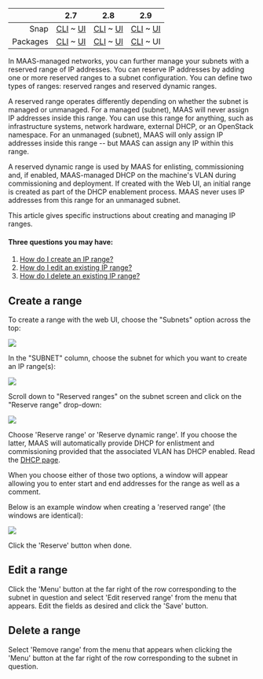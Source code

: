 <!-- deb-2-7-cli
||2.7|2.8|2.9|
|-----:|:-----:|:-----:|:-----:|
|Snap|[CLI](/t/ip-ranges/2754) ~ [UI](/t/ip-ranges/2755)|[CLI](/t/ip-ranges/2756) ~ [UI](/t/ip-ranges/2757)|[CLI](/t/ip-ranges/2758) ~ [UI](/t/ip-ranges/2759)|
|Packages|CLI ~ [UI](/t/ip-ranges/2761)|[CLI](/t/ip-ranges/2762) ~ [UI](/t/ip-ranges/2763)|[CLI](/t/ip-ranges/2764) ~ [UI](/t/ip-ranges/2765)|
 deb-2-7-cli -->

<!-- deb-2-7-ui
||2.7|2.8|2.9|
|-----:|:-----:|:-----:|:-----:|
|Snap|[CLI](/t/ip-ranges/2754) ~ [UI](/t/ip-ranges/2755)|[CLI](/t/ip-ranges/2756) ~ [UI](/t/ip-ranges/2757)|[CLI](/t/ip-ranges/2758) ~ [UI](/t/ip-ranges/2759)|
|Packages|[CLI](/t/ip-ranges/2760) ~ UI|[CLI](/t/ip-ranges/2762) ~ [UI](/t/ip-ranges/2763)|[CLI](/t/ip-ranges/2764) ~ [UI](/t/ip-ranges/2765)|
 deb-2-7-ui -->

<!-- deb-2-8-cli
||2.7|2.8|2.9|
|-----:|:-----:|:-----:|:-----:|
|Snap|[CLI](/t/ip-ranges/2754) ~ [UI](/t/ip-ranges/2755)|[CLI](/t/ip-ranges/2756) ~ [UI](/t/ip-ranges/2757)|[CLI](/t/ip-ranges/2758) ~ [UI](/t/ip-ranges/2759)|
|Packages|[CLI](/t/ip-ranges/2760) ~ [UI](/t/ip-ranges/2761)|CLI ~ [UI](/t/ip-ranges/2763)|[CLI](/t/ip-ranges/2764) ~ [UI](/t/ip-ranges/2765)|
 deb-2-8-cli -->

<!-- deb-2-8-ui
||2.7|2.8|2.9|
|-----:|:-----:|:-----:|:-----:|
|Snap|[CLI](/t/ip-ranges/2754) ~ [UI](/t/ip-ranges/2755)|[CLI](/t/ip-ranges/2756) ~ [UI](/t/ip-ranges/2757)|[CLI](/t/ip-ranges/2758) ~ [UI](/t/ip-ranges/2759)|
|Packages|[CLI](/t/ip-ranges/2760) ~ [UI](/t/ip-ranges/2761)|[CLI](/t/ip-ranges/2762) ~ UI|[CLI](/t/ip-ranges/2764) ~ [UI](/t/ip-ranges/2765)|
 deb-2-8-ui -->

<!-- deb-2-9-cli
||2.7|2.8|2.9|
|-----:|:-----:|:-----:|:-----:|
|Snap|[CLI](/t/ip-ranges/2754) ~ [UI](/t/ip-ranges/2755)|[CLI](/t/ip-ranges/2756) ~ [UI](/t/ip-ranges/2757)|[CLI](/t/ip-ranges/2758) ~ [UI](/t/ip-ranges/2759)|
|Packages|[CLI](/t/ip-ranges/2760) ~ [UI](/t/ip-ranges/2761)|[CLI](/t/ip-ranges/2762) ~ [UI](/t/ip-ranges/2763)|CLI ~ [UI](/t/ip-ranges/2765)|
 deb-2-9-cli -->

||2.7|2.8|2.9|
|-----:|:-----:|:-----:|:-----:|
|Snap|[CLI](/t/ip-ranges/2754) ~ [UI](/t/ip-ranges/2755)|[CLI](/t/ip-ranges/2756) ~ [UI](/t/ip-ranges/2757)|[CLI](/t/ip-ranges/2758) ~ [UI](/t/ip-ranges/2759)|
|Packages|[CLI](/t/ip-ranges/2760) ~ [UI](/t/ip-ranges/2761)|[CLI](/t/ip-ranges/2762) ~ [UI](/t/ip-ranges/2763)|[CLI](/t/ip-ranges/2764) ~ UI|

<!-- snap-2-7-cli
||2.7|2.8|2.9|
|-----:|:-----:|:-----:|:-----:|
|Snap|CLI ~ [UI](/t/ip-ranges/2755)|[CLI](/t/ip-ranges/2756) ~ [UI](/t/ip-ranges/2757)|[CLI](/t/ip-ranges/2758) ~ [UI](/t/ip-ranges/2759)|
|Packages|[CLI](/t/ip-ranges/2760) ~ [UI](/t/ip-ranges/2761)|[CLI](/t/ip-ranges/2762) ~ [UI](/t/ip-ranges/2763)|[CLI](/t/ip-ranges/2764) ~ [UI](/t/ip-ranges/2765)|
 snap-2-7-cli -->

<!-- snap-2-7-ui
||2.7|2.8|2.9|
|-----:|:-----:|:-----:|:-----:|
|Snap|[CLI](/t/ip-ranges/2754) ~ UI|[CLI](/t/ip-ranges/2756) ~ [UI](/t/ip-ranges/2757)|[CLI](/t/ip-ranges/2758) ~ [UI](/t/ip-ranges/2759)|
|Packages|[CLI](/t/ip-ranges/2760) ~ [UI](/t/ip-ranges/2761)|[CLI](/t/ip-ranges/2762) ~ [UI](/t/ip-ranges/2763)|[CLI](/t/ip-ranges/2764) ~ [UI](/t/ip-ranges/2765)|
 snap-2-7-ui -->

<!-- snap-2-8-cli
||2.7|2.8|2.9|
|-----:|:-----:|:-----:|:-----:|
|Snap|[CLI](/t/ip-ranges/2754) ~ [UI](/t/ip-ranges/2755)|CLI ~ [UI](/t/ip-ranges/2757)|[CLI](/t/ip-ranges/2758) ~ [UI](/t/ip-ranges/2759)|
|Packages|[CLI](/t/ip-ranges/2760) ~ [UI](/t/ip-ranges/2761)|[CLI](/t/ip-ranges/2762) ~ [UI](/t/ip-ranges/2763)|[CLI](/t/ip-ranges/2764) ~ [UI](/t/ip-ranges/2765)|
 snap-2-8-cli -->

<!-- snap-2-8-ui
||2.7|2.8|2.9|
|-----:|:-----:|:-----:|:-----:|
|Snap|[CLI](/t/ip-ranges/2754) ~ [UI](/t/ip-ranges/2755)|[CLI](/t/ip-ranges/2756) ~ UI|[CLI](/t/ip-ranges/2758) ~ [UI](/t/ip-ranges/2759)|
|Packages|[CLI](/t/ip-ranges/2760) ~ [UI](/t/ip-ranges/2761)|[CLI](/t/ip-ranges/2762) ~ [UI](/t/ip-ranges/2763)|[CLI](/t/ip-ranges/2764) ~ [UI](/t/ip-ranges/2765)|
 snap-2-8-ui -->

<!-- snap-2-9-cli
||2.7|2.8|2.9|
|-----:|:-----:|:-----:|:-----:|
|Snap|[CLI](/t/ip-ranges/2754) ~ [UI](/t/ip-ranges/2755)|[CLI](/t/ip-ranges/2756) ~ [UI](/t/ip-ranges/2757)|CLI ~ [UI](/t/ip-ranges/2759)|
|Packages|[CLI](/t/ip-ranges/2760) ~ [UI](/t/ip-ranges/2761)|[CLI](/t/ip-ranges/2762) ~ [UI](/t/ip-ranges/2763)|[CLI](/t/ip-ranges/2764) ~ [UI](/t/ip-ranges/2765)|
 snap-2-9-cli -->

<!-- snap-2-9-ui
||2.7|2.8|2.9|
|-----:|:-----:|:-----:|:-----:|
|Snap|[CLI](/t/ip-ranges/2754) ~ [UI](/t/ip-ranges/2755)|[CLI](/t/ip-ranges/2756) ~ [UI](/t/ip-ranges/2757)|[CLI](/t/ip-ranges/2758) ~ UI|
|Packages|[CLI](/t/ip-ranges/2760) ~ [UI](/t/ip-ranges/2761)|[CLI](/t/ip-ranges/2762) ~ [UI](/t/ip-ranges/2763)|[CLI](/t/ip-ranges/2764) ~ [UI](/t/ip-ranges/2765)|
 snap-2-9-ui -->

In MAAS-managed networks, you can further manage your subnets with a reserved range of IP addresses.  You can reserve IP addresses by adding one or more reserved ranges to a subnet configuration. You can define two types of ranges: reserved ranges and reserved dynamic ranges.  

A reserved range operates differently depending on whether the subnet is managed or unmanaged.  For a managed (subnet), MAAS will never assign IP addresses inside this range.  You can use this range for anything, such as infrastructure systems, network hardware, external DHCP, or an OpenStack namespace.  For an unmanaged (subnet), MAAS will only assign IP addresses inside this range -- but MAAS can assign any IP within this range.

A reserved dynamic range is used by MAAS for enlisting, commissioning and, if enabled, MAAS-managed DHCP on the machine's VLAN during commissioning and deployment. If created with the Web UI, an initial range is created as part of the DHCP enablement process. MAAS never uses IP addresses from this range for an unmanaged subnet.

This article gives specific instructions about creating and managing IP ranges.

#### Three questions you may have:

1. [How do I create an IP range?](#heading--create-a-range)
2. [How do I edit an existing IP range?](#heading--edit-a-range)
3. [How do I delete an existing IP range?](#heading--delete-a-range)

<h2 id="heading--create-a-range">Create a range</h2>

To create a range with the web UI, choose the "Subnets" option across the top:

<a href="https://discourse.maas.io/uploads/default/original/1X/2bc3b241b917325dac57a42771a0f9cfeb411bde.jpeg" target = "_blank"><img src="https://discourse.maas.io/uploads/default/original/1X/2bc3b241b917325dac57a42771a0f9cfeb411bde.jpeg"></a>

In the "SUBNET" column, choose the subnet for which you want to create an IP range(s):

<a href="https://discourse.maas.io/uploads/default/original/1X/051bf1e56a31c7e7dcb196b12ddf55435b3f0571.jpeg" target = "_blank"><img src="https://discourse.maas.io/uploads/default/original/1X/051bf1e56a31c7e7dcb196b12ddf55435b3f0571.jpeg"></a>

Scroll down to "Reserved ranges" on the subnet screen and click on the "Reserve range" drop-down:

<a href="https://discourse.maas.io/uploads/default/original/1X/a76e24de7c65d3553f853bc2b6a96671d756651b.jpeg" target = "_blank"><img src="https://discourse.maas.io/uploads/default/original/1X/a76e24de7c65d3553f853bc2b6a96671d756651b.jpeg"></a>


<!-- deb-2-7-ui
Choose 'Reserve range' or 'Reserve dynamic range'. If you choose the latter, MAAS will automatically provide DHCP for enlistment and commissioning provided that the associated VLAN has DHCP enabled. Read the [DHCP page](/t/managing-dhcp/2905).
 deb-2-7-ui -->

<!-- deb-2-8-ui
Choose 'Reserve range' or 'Reserve dynamic range'. If you choose the latter, MAAS will automatically provide DHCP for enlistment and commissioning provided that the associated VLAN has DHCP enabled. Read the [DHCP page](/t/managing-dhcp/2907).
 deb-2-8-ui -->

Choose 'Reserve range' or 'Reserve dynamic range'. If you choose the latter, MAAS will automatically provide DHCP for enlistment and commissioning provided that the associated VLAN has DHCP enabled. Read the [DHCP page](/t/managing-dhcp/2909).

<!-- snap-2-7-ui
Choose 'Reserve range' or 'Reserve dynamic range'. If you choose the latter, MAAS will automatically provide DHCP for enlistment and commissioning provided that the associated VLAN has DHCP enabled. Read the [DHCP page](/t/managing-dhcp/2899).
 snap-2-7-ui -->

<!-- snap-2-8-ui
Choose 'Reserve range' or 'Reserve dynamic range'. If you choose the latter, MAAS will automatically provide DHCP for enlistment and commissioning provided that the associated VLAN has DHCP enabled. Read the [DHCP page](/t/managing-dhcp/2901).
 snap-2-8-ui -->

<!-- snap-2-9-ui
Choose 'Reserve range' or 'Reserve dynamic range'. If you choose the latter, MAAS will automatically provide DHCP for enlistment and commissioning provided that the associated VLAN has DHCP enabled. Read the [DHCP page](/t/managing-dhcp/2903).
 snap-2-9-ui -->

When you choose either of those two options, a window will appear allowing you to enter start and end addresses for the range as well as a comment.

Below is an example window when creating a 'reserved range' (the windows are identical):

<a href="https://assets.ubuntu.com/v1/be85b7d6-installconfig-network-ipranges__2.4_add-reserved-iprange.png" target = "_blank"><img src="https://assets.ubuntu.com/v1/be85b7d6-installconfig-network-ipranges__2.4_add-reserved-iprange.png"></a>

Click the 'Reserve' button when done.

<!-- snap-2-7-cli snap-2-8-cli snap-2-9-cli deb-2-7-cli deb-2-8-cli deb-2-9-cli
See [Concepts and terms](/t/concepts-and-terms/785#heading--ip-ranges) for an explanation of the two kinds of reserved IP ranges MAAS uses.

To create a range of dynamic IP addresses that will be used by MAAS for node enlistment, commissioning, and possibly deployment:

``` bash
maas $PROFILE ipranges create type=dynamic \
    start_ip=$IP_DYNAMIC_RANGE_LOW end_ip=$IP_DYNAMIC_RANGE_HIGH \
    comment='This is a reserved dynamic range'
```

To create a range of IP addresses that will not be used by MAAS:

``` bash
maas $PROFILE ipranges create type=reserved \
    start_ip=$IP_STATIC_RANGE_LOW end_ip=$IP_STATIC_RANGE_HIGH \
    comment='This is a reserved range'
```

To reserve a single IP address that will not be used by MAAS:

``` bash
maas $PROFILE ipaddresses reserve ip_address=$IP_STATIC_SINGLE
```

To remove such a single reserved IP address:

``` bash
maas $PROFILE ipaddresses release ip=$IP_STATIC_SINGLE
```

snap-2-7-cli snap-2-8-cli snap-2-9-cli deb-2-7-cli deb-2-8-cli deb-2-9-cli -->

<h2 id="heading--edit-a-range">Edit a range</h2>

<!-- snap-2-7-cli snap-2-8-cli snap-2-9-cli deb-2-7-cli deb-2-8-cli deb-2-9-cli
To edit an IP range, first find the ID of the desired IP range with the command:

```
maas admin ipranges read
```

Examine the JSON output to find the ID corresponding to the IP range you want to edit, then enter:

```
maas admin iprange update $ID start_ip="<start ip>" end_ip="<end ip>" comment="freeform comment"
```

This command will update the IP range associated with $ID.
snap-2-7-cli snap-2-8-cli snap-2-9-cli deb-2-7-cli deb-2-8-cli deb-2-9-cli -->

Click the 'Menu' button at the far right of the row corresponding to the subnet in question and select 'Edit reserved range' from the menu that appears. Edit the fields as desired and click the 'Save' button.

<h2 id="heading--delete-a-range">Delete a range</h2>

Select 'Remove range' from the menu that appears when clicking the 'Menu' button at the far right of the row corresponding to the subnet in question.